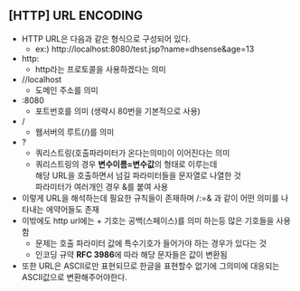 ## [HTTP] URL ENCODING
- HTTP URL은 다음과 같은 형식으로 구성되어 있다.
    - ex:) http://localhost:8080/test.jsp?name=dhsense&age=13
- http:
    - http라는 프로토콜을 사용하겠다는 의미
- //localhost
    - 도메인 주소를 의미
- :8080
    - 포트번호를 의미 (생략시 80번을 기본적으로 사용)
- /
    - 웹서버의 루트(/)를 의미
- ?
    - 쿼리스트링(호출파라미터가 온다는의미)이 이어진다는 의미
    - 쿼리스트링의 경우 **변수이름=변수값**의 형태로 이루는데 <br>해당 URL을 호출하면서 넘길 파라미터들을 문자열로 나열한 것<br>파라미터가 여러개인 경우 &를 붙여 사용 
- 이렇게 URL을 해석하는데 필요한 규칙들이 존재하며 /:=& 과 같이 어떤 의미를 나타내는 에약어들도 존재
- 이밖에도 http url에는 + 기호는 공백(스페이스)를 의미 하는등 많은 기호들을 사용함
    - 문제는 호출 파라미터 값에 특수기호가 들어가야 하는 경우가 있다는 것
    - 인코딩 규약 **RFC 3986**에 따라 해당 문자들은 값이 변환됨
- 또한 URL은 ASCII로만 표현되므로 한글을 표현할수 없기에 그의미에 대응되는 ASCII값으로 변환해주어야한다.

